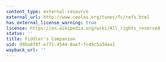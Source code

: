 ```yaml
---
content_type: external-resource
external_url: http://www.ceolas.org/tunes/fc/refs.html
has_external_license_warning: true
license: https://en.wikipedia.org/wiki/All_rights_reserved
status: ''
title: Fiddler's Companion
uid: d9ba878f-e771-4544-8aef-fc49c5a34aa1
wayback_url: ''
---
```

